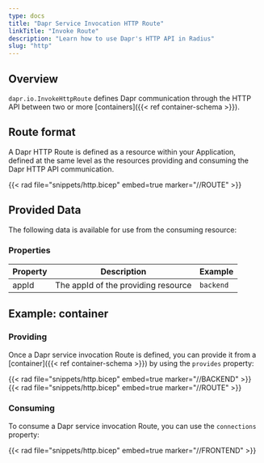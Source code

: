 ```yaml
---
type: docs
title: "Dapr Service Invocation HTTP Route"
linkTitle: "Invoke Route"
description: "Learn how to use Dapr's HTTP API in Radius"
slug: "http"
---
```


## Overview

`dapr.io.InvokeHttpRoute` defines Dapr communication through the HTTP API between two or more [containers]({{< ref container-schema >}}).

## Route format

A Dapr HTTP Route is defined as a resource within your Application, defined at the same level as the resources providing and consuming the Dapr HTTP API communication.

{{< rad file="snippets/http.bicep" embed=true marker="//ROUTE" >}}

## Provided Data

The following data is available for use from the consuming resource:

### Properties

| Property | Description | Example |
|----------|-------------|-------------|
| appId    | The appId of the providing resource | `backend` |

## Example: container

### Providing

Once a Dapr service invocation Route is defined, you can provide it from a [container]({{< ref container-schema >}}) by using the `provides` property:

{{< rad file="snippets/http.bicep" embed=true marker="//BACKEND" >}}
{{< rad file="snippets/http.bicep" embed=true marker="//ROUTE" >}}

### Consuming

To consume a Dapr service invocation Route, you can use the `connections` property:

{{< rad file="snippets/http.bicep" embed=true marker="//FRONTEND" >}}
